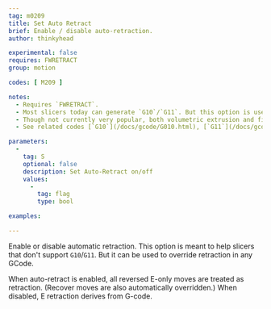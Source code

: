 ```yaml
---
tag: m0209
title: Set Auto Retract
brief: Enable / disable auto-retraction.
author: thinkyhead

experimental: false
requires: FWRETRACT
group: motion

codes: [ M209 ]

notes:
  - Requires `FWRETRACT`.
  - Most slicers today can generate `G10`/`G11`. But this option is useful for older G-code.
  - Though not currently very popular, both volumetric extrusion and firmware-based retraction (and/or `M209`) make G-code more immune to changes from one machine to another, and permit changing the hardware without needing to re-slice.
  - See related codes [`G10`](/docs/gcode/G010.html), [`G11`](/docs/gcode/G010.html), [`M207`](/docs/gcode/M207.html), and [`M208`](/docs/gcode/M208.html).

parameters:
  -
    tag: S
    optional: false
    description: Set Auto-Retract on/off
    values:
      -
        tag: flag
        type: bool

examples:

---
```


Enable or disable automatic retraction. This option is meant to help slicers that don't support `G10`/`G11`. But it can be used to override retraction in any GCode.

When auto-retract is enabled, all reversed E-only moves are treated as retraction. (Recover moves are also automatically overridden.) When disabled, E retraction derives from G-code.
